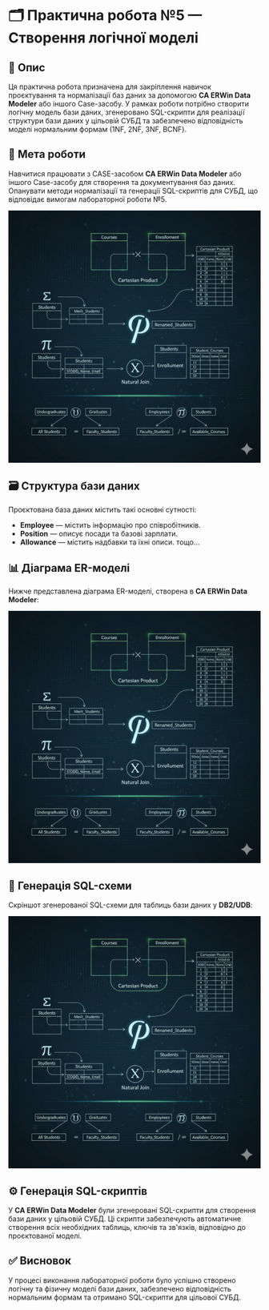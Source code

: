 # 🗂️ Практична робота №5 — Створення логічної моделі

## 📄 Опис
Ця практична робота призначена для закріплення навичок проєктування та нормалізації баз даних за допомогою **CA ERWin Data Modeler** або іншого Case-засобу. У рамках роботи потрібно створити логічну модель бази даних, згенеровано SQL-скрипти для реалізації структури бази даних у цільовій СУБД та забезпечено відповідність моделі нормальним формам (1NF, 2NF, 3NF, BCNF).

## 🎯 Мета роботи
Навчитися працювати з CASE-засобом **CA ERWin Data Modeler** або іншого Case-засобу для створення та документування баз даних. Опанувати методи нормалізації та генерації SQL-скриптів для СУБД, що відповідає вимогам лабораторної роботи №5.

![RA_Diagram](https://github.com/KPKanimator/Database-repo/blob/main/Practice/Practice05/src/title1.jpg)

## 🗃️ Структура бази даних
Проєктована база даних містить такі основні сутності:
- **Employee** — містить інформацію про співробітників.
- **Position** — описує посади та базові зарплати.
- **Allowance** — містить надбавки та їхні описи.
тощо...

## 📊 Діаграма ER-моделі
Нижче представлена діаграма ER-моделі, створена в **CA ERWin Data Modeler**:

![RA_Diagram](https://github.com/KPKanimator/Database-repo/blob/main/Practice/Practice05/src/title1.jpg)

## 📝 Генерація SQL-схеми
Скріншот згенерованої SQL-схеми для таблиць бази даних у **DB2/UDB**:

![RA_Diagram](src/title1.jpg)

## ⚙️ Генерація SQL-скриптів
У **CA ERWin Data Modeler** були згенеровані SQL-скрипти для створення бази даних у цільовій СУБД. Ці скрипти забезпечують автоматичне створення всіх необхідних таблиць, ключів та зв'язків, відповідно до проєктованої моделі.

## ✅ Висновок
У процесі виконання лабораторної роботи було успішно створено логічну та фізичну моделі бази даних, забезпечено відповідність нормальним формам та отримано SQL-скрипти для цільової СУБД.
